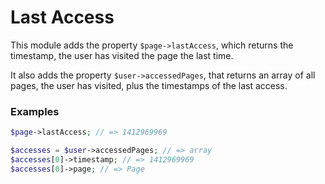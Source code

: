 # Last Access

This module adds the property `$page->lastAccess`, which returns the timestamp, the user has visited the page the last time.

It also adds the property `$user->accessedPages`, that returns an array of all pages, the user has visited, plus the timestamps of the last access.

### Examples

```php
$page->lastAccess; // => 1412969969

$accesses = $user->accessedPages; // => array
$accesses[0]->timestamp; // => 1412969969
$accesses[0]->page; // => Page
```
